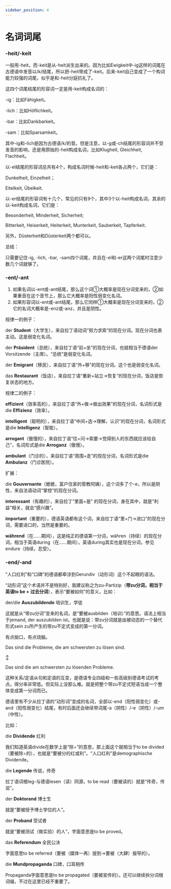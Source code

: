 ```yaml
---
sidebar_position: 4
---
```


# 名词词尾

### -heit/-keit

一般用-heit，而-keit是从-heit派生出来的。因为比如Ewigkeit中-ig这样的词尾在古德语中发音以/k/结尾，所以把-heit带成了-keit。后来-keit自己变成了一个构词能力较强的词尾，似乎是和-heit分庭抗礼了。

这四个词尾结尾的形容词一定是用-keit构成名词的：

-ig：比如Fähigkeit。

-lich：比如Höflichkeit。

-bar：比如Dankbarkeit。

-sam：比如Sparsamkeit。

其中-ig和-lich是因为古德语/k/的音。但是注意，以-g或-ch结尾的形容词并不受发音的影响，还是用原始的-heit构成名词，比如Klugheit, Gleichheit, Flachheit。

以-el结尾的形容词总共有4个，构成名词时候-heit和-keit各占两个，它们是：

Dunkelheit, Einzelheit；

Eitelkeit, Übelkeit.

以-er结尾的形容词有十几个，常见的只有9个，其中3个以-heit构成名词，其余的以-keit构成名词，它们是：

Besonderheit, Minderheit, Sicherheit;

Bitterkeit, Heiserkeit, Heiterkeit, Munterkeit, Sauberkeit, Tapferkeit.

另外，Düsterheit和Düsterkeit两个都可以。

总结：

只需要记住-ig, -lich, -bar, -sam四个词尾，并且在-el和-er这两个词尾时注意少数几个词就够了。



### -ent/-ant

1. 如果名词以-ent或-ant结尾，那么这个词①大概率是现在分词变来的，②如果重音在这个音节上，那么它大概率是阳性弱变化名词。
2. 如果形容词以-ent或-ant结尾，那么它同样①大概率是现在分词变来的，②它的名词大概率是-enz或-anz，并且是阴性。



规律一的例子：

der **Student**（大学生），来自拉丁语动词“努力求索”的现在分词。现在分词也表主动。这是弱变化名词。

der **Präsident**（总统），来自拉丁语“前+坐”的现在分词，也就相当于德语der Vorsitzende（主席）。“总统”是弱变化名词。

der **Emigrant**（移民），来自拉丁语“外+移”的现在分词。这个也是弱变化名词。

das **Restaurant**（饭店），来自拉丁语“重新+站立→恢复”的现在分词，饭店是恢复状态的地方。



规律二的例子：

**effizient**（效率高的），来自拉丁语“外+做→做出效果”的现在分词，名词形式是die **Effizienz**（效率）。

**intelligent**（聪明的），来自拉丁语“中间+选→理解，认识”的现在分词，名词形式是die **Intelligenz**（智能）。

**arrogant**（傲慢的），来自拉丁语“往+问→索要→觉得别人的东西就应该给自己”，名词形式是die **Arroganz**（傲慢）。

**ambulant**（门诊的），来自拉丁语“周围+走”的现在分词，名词形式是die **Ambulanz**（门诊医院）。



扩展：

die **Gouvernante**（嬷嬷，富户住家的管教阿姨），这个词多了个-e，所以是阴性，来自法语动词“掌控”的现在分词。

**interessant**（有趣的），来自拉丁“里面+是” 的现在分词，身在其中，就是“利益”相关，就会“感兴趣”。

**important**（重要的），德语英语都有这个词，来自拉丁语“里+门→进口”的现在分词，需要进口的，当然是重要的。

**während**（在……期间），这是纯正的德语第一分词，währen（持续）的现在分词，相当于英语during（在……期间）。英语during其实也是现在分词，参见endure（持续，忍受）。



### -end/-and

“人口红利”和“口碑”的德语都牵涉到Gerundiv（动形词）这个不起眼的语法。



“动形词”这个术语并不是特别好，我建议称之为zu-Partizip（**带zu分词，**相当于英语**to be + 过去分词**），表示“要被如何”的意义，比如：



der/die **Auszubildende** 培训生，学徒



这就是从“带zu分词”变来的名词，是“要被ausbilden（培训）”的意思。语法上相当于jemand, der auszubilden ist。也就是说：带zu分词就是由被动态的一个替代形式sein zu所产生的带zu不定式变成的第一分词。



有点拗口，有点烧脑。



Das sind die Probleme, die am schwersten zu lösen sind.

↕

Das sind die am schwersten zu lösenden Probleme.



这种关系/定语从句和定语的互变，是德语专业四级和一些高级别德语考试的考点。得分率非常低。但实际上没那么难。就是把整个带zu不定式短语当成一个整体变成第一分词而已。



德语里有不少从拉丁语的“动形词”变成的名词，全部以-end（阳性弱变化）或-and（阳性弱变化）结尾，有时后面还会继续带词尾-a（阴性）/-e（阴性）/-um（中性）。



比如：



die **Dividende** 红利

我们知道英语divide在数学上是“除÷”的意思，那上面这个就相当于to be divided（要被除÷的），也就是“要被分的红或利”。“人口红利”是demographische Dividende。



die **Legende** 传说，传奇

拉丁语词根leg-与德语lesen（读）同源，to be read（要被读的）就是“传奇，传说”。



der **Doktorand** 博士生

就是“要被授予博士学位的人”。



der **Proband** 受试者

就是“要被测试（做实验）的人”，字面意思是to be proved。



das **Referendum** 全民公决

字面意思to be referred（要被（媒体一再）提到→要被（大肆）报导的）。



die **Mundpropaganda** 口碑，口耳相传

Propaganda字面意思是to be propagated（要被宣传的）。还可以继续拆分词根词缀，不过在这里已经不重要了。

